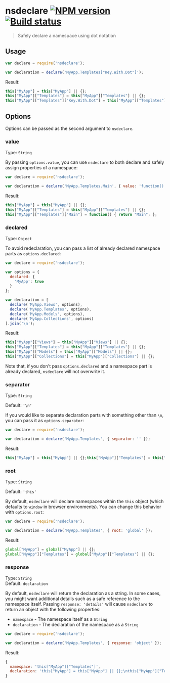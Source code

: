 # nsdeclare [![NPM version][npm-image]][npm-url] [![Build status][travis-image]][travis]
> Safely declare a namespace using dot notation

## Usage

```js
var declare = require('nsdeclare');

var declaration = declare('MyApp.Templates["Key.With.Dot"]');
```

Result:
```js
this["MyApp"] = this["MyApp"] || {};
this["MyApp"]["Templates"] = this["MyApp"]["Templates"] || {};
this["MyApp"]["Templates"]["Key.With.Dot"] = this["MyApp"]["Templates"]["Key.With.Dot"] || {};
```

## Options

Options can be passed as the second argument to `nsdeclare`.

### value
Type: `String`

By passing `options.value`, you can use `nsdeclare` to both declare and safely assign properties of a namespace:

```js
var declare = require('nsdeclare');

var declaration = declare('MyApp.Templates.Main', { value: 'function() { return "Main"; }' });
```

Result:
```js
this["MyApp"] = this["MyApp"] || {};
this["MyApp"]["Templates"] = this["MyApp"]["Templates"] || {};
this["MyApp"]["Templates"]["Main"] = function() { return "Main"; };
```

### declared
Type: `Object`

To avoid redeclaration, you can pass a list of already declared namespace parts as `options.declared`:

```js
var declare = require('nsdeclare');

var options = {
  declared: {
    'MyApp': true
  }
};

var declaration = [
  declare('MyApp.Views', options),
  declare('MyApp.Templates', options),
  declare('MyApp.Models', options),
  declare('MyApp.Collections', options)
].join('\n');
```

Result:
```js
this["MyApp"]["Views"] = this["MyApp"]["Views"] || {};
this["MyApp"]["Templates"] = this["MyApp"]["Templates"] || {};
this["MyApp"]["Models"] = this["MyApp"]["Models"] || {};
this["MyApp"]["Collections"] = this["MyApp"]["Collections"] || {};
```

Note that, if you don't pass `options.declared` and a namespace part is already declared, `nsdeclare` will not overwrite it.

### separator
Type: `String`

Default: `'\n'`

If you would like to separate declaration parts with something other than `\n`, you can pass it as `options.separator`:

```js
var declare = require('nsdeclare');

var declaration = declare('MyApp.Templates', { separator: '' });
```

Result:
```js
this["MyApp"] = this["MyApp"] || {};this["MyApp"]["Templates"] = this["MyApp"]["Templates"] || {};
```

### root
Type: `String`

Default: `'this'`

By default, `nsdeclare` will declare namespaces within the `this` object (which defaults to `window` in browser environments). You can change this behavior with `options.root`:

```js
var declare = require('nsdeclare');

var declaration = declare('MyApp.Templates', { root: 'global' });
```

Result:
```js
global["MyApp"] = global["MyApp"] || {};
global["MyApp"]["Templates"] = global["MyApp"]["Templates"] || {};
```

### response
Type: `String`  
Default: `declaration`

By default, `nsdeclare` will return the declaration as a string. In some cases, you might want additional details such as a safe reference to the namespace itself. Passing `response: 'details'` will cause `nsdeclare` to return an object with the following properties:

  * `namespace` - The namespace itself as a `String`
  * `declaration` - The declaration of the namespace as a `String`

```js
var declare = require('nsdeclare');

var declaration = declare('MyApp.Templates', { response: 'object' });
```

Result:
```js
{
  namespace: 'this["MyApp"]["Templates"]',
  declaration: 'this["MyApp"] = this["MyApp"] || {};\nthis["MyApp"]["Templates"] = this["MyApp"]["Templates"] || {};'
}
```

[travis]: http://travis-ci.org/lazd/nsdeclare
[travis-image]: https://secure.travis-ci.org/lazd/nsdeclare.png?branch=master

[npm-url]: https://npmjs.org/package/nsdeclare
[npm-image]: https://badge.fury.io/js/nsdeclare.png
